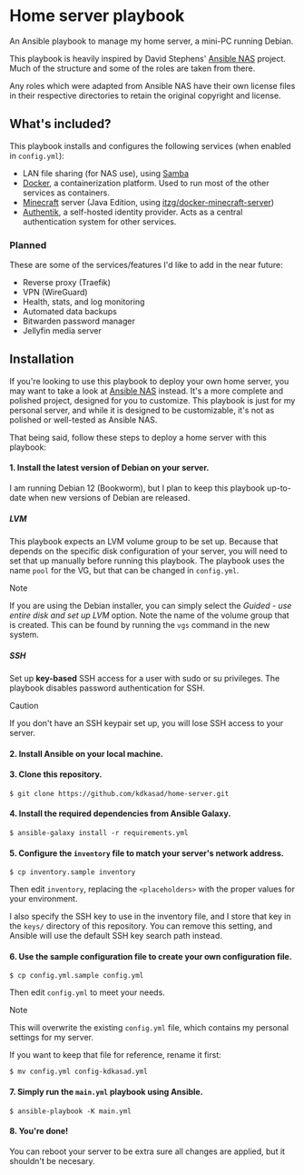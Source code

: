 # Home server playbook

An Ansible playbook to manage my home server,
a mini-PC running Debian.

This playbook is heavily inspired by David Stephens'
[Ansible NAS](https://ansible-nas.io) project.
Much of the structure and some of the roles are taken from there.

Any roles which were adapted from Ansible NAS have their own license files
in their respective directories to retain the original copyright and license.


## What's included?

This playbook installs and configures the following services
(when enabled in `config.yml`):

- LAN file sharing (for NAS use), using [Samba](https://www.samba.org/)
- [Docker](https://docker.io), a containerization platform.
  Used to run most of the other services as containers.
- [Minecraft](https://www.minecraft.net/en-us) server
  (Java Edition, using [itzg/docker-minecraft-server](https://github.com/itzg/docker-minecraft-server))
- [Authentik](https://goauthentik.io), a self-hosted identity provider.
  Acts as a central authentication system for other services.

### Planned
These are some of the services/features I'd like to add in the near future:

 - Reverse proxy (Traefik)
 - VPN (WireGuard)
 - Health, stats, and log monitoring
 - Automated data backups
 - Bitwarden password manager
 - Jellyfin media server


## Installation

If you're looking to use this playbook to deploy your own home server, you may
want to take a look at [Ansible NAS](https://ansible-nas.io) instead.
It's a more complete and polished project, designed for you to customize.
This playbook is just for my personal server,
and while it is designed to be customizable,
it's not as polished or well-tested as Ansible NAS.


That being said, follow these steps to deploy a home server with this playbook:

#### 1.  Install the latest version of Debian on your server.
I am running Debian 12 (Bookworm), but I plan to keep this playbook up-to-date
when new versions of Debian are released.

##### LVM
This playbook expects an LVM volume group to be set up.
Because that depends on the specific disk configuration of your server,
you will need to set that up manually before running this playbook.
The playbook uses the name `pool` for the VG, but that can be changed in `config.yml`.

> [!NOTE]
> If you are using the Debian installer, you can simply select the *Guided - use entire disk and set up LVM* option.
> Note the name of the volume group that is created.
> This can be found by running the `vgs` command in the new system.

##### SSH
Set up **key-based** SSH access for a user with sudo or su privileges.
The playbook disables password authentication for SSH.

> [!CAUTION]
> If you don't have an SSH keypair set up, you will lose SSH access to your server.

#### 2. Install Ansible on your local machine.

#### 3. Clone this repository.
```
$ git clone https://github.com/kdkasad/home-server.git
```

#### 4. Install the required dependencies from Ansible Galaxy.
```
$ ansible-galaxy install -r requirements.yml
```

#### 5. Configure the `inventory` file to match your server's network address.
```
$ cp inventory.sample inventory
```
Then edit `inventory`, replacing the `<placeholders>` with the proper values for your environment.

I also specify the SSH key to use in the inventory file,
and I store that key in the `keys/` directory of this repository.
You can remove this setting, and Ansible will use the default SSH key search path instead.

#### 6. Use the sample configuration file to create your own configuration file.
```
$ cp config.yml.sample config.yml
```
Then edit `config.yml` to meet your needs.

 > [!NOTE]
 > This will overwrite the existing `config.yml` file,
 > which contains my personal settings for my server.
 >
 > If you want to keep that file for reference,
 > rename it first:
 > ```
 > $ mv config.yml config-kdkasad.yml
 > ```

#### 7. Simply run the `main.yml` playbook using Ansible.
```
$ ansible-playbook -K main.yml
```

#### 8. You're done!
You can reboot your server to be extra sure all changes are applied,
but it shouldn't be necesary.
